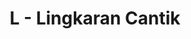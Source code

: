 ---
contest: COMPFEST
year: 2021
round: Qualification
problem: L
title: L - Lingkaran Cantik
pdf: /contests/COMPFEST/2021/qualification/L - Lingkaran Cantik.pdf
---